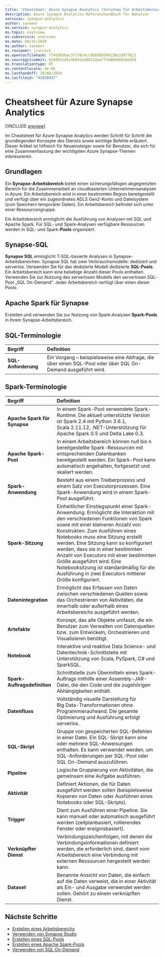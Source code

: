 ```yaml
---
title: 'Cheatsheet: Azure Synapse Analytics (Vorschau für Arbeitsbereiche)'
description: Azure Synapse Analytics-Referenzhandbuch für Benutzer
services: synapse-analytics
author: saveenr
ms.service: synapse-analytics
ms.topic: overview
ms.subservice: overview
ms.date: 04/15/2020
ms.author: saveenr
ms.reviewer: jrasnick
ms.openlocfilehash: 774e503bec3f1f8c4cc5b85bb599230a3397f811
ms.sourcegitcommit: 829d951d5c90442a38012daaf77e86046018e5b9
ms.translationtype: HT
ms.contentlocale: de-DE
ms.lasthandoff: 10/08/2020
ms.locfileid: "91858437"
---
```

# <a name="azure-synapse-analytics-cheat-sheet"></a>Cheatsheet für Azure Synapse Analytics

[!INCLUDE [preview](includes/note-preview.md)]

Im Cheatsheet für Azure Synapse Analytics werden Schritt für Schritt die grundlegenden Konzepte des Diensts sowie wichtige Befehle erläutert. Dieser Artikel ist hilfreich für Neueinsteiger sowie für Benutzer, die sich für eine Zusammenfassung der wichtigsten Azure Synapse-Themen interessieren.

## <a name="basics"></a>Grundlagen

Ein **Synapse-Arbeitsbereich** bietet einen sicherungsfähigen abgegrenzten Bereich für die Zusammenarbeit an cloudbasierten Unternehmensanalysen in Azure. Ein Arbeitsbereich wird in einer bestimmten Region bereitgestellt und verfügt über ein zugeordnetes ADLS Gen2-Konto und Dateisystem (zum Speichern temporärer Daten). Ein Arbeitsbereich befindet sich unter einer Ressourcengruppe.

Ein Arbeitsbereich ermöglicht die Ausführung von Analysen mit SQL und Apache Spark. Für SQL- und Spark-Analysen verfügbare Ressourcen werden in SQL- und Spark-**Pools** organisiert. 

## <a name="synapse-sql"></a>Synapse-SQL
**Synapse SQL** ermöglicht T-SQL-basierte Analysen in Synapse-Arbeitsbereichen. Synapse SQL hat zwei Verbrauchsmodelle: dediziert und serverlos.  Verwenden Sie für das dedizierte Modell dedizierte **SQL-Pools**. Ein Arbeitsbereich kann eine beliebige Anzahl dieser Pools enthalten. Verwenden Sie zur Nutzung des serverlosen Modells den serverlosen SQL-Pool „SQL On-Demand“. Jeder Arbeitsbereich verfügt über einen dieser Pools.

## <a name="apache-spark-for-synapse"></a>Apache Spark für Synapse
Erstellen und verwenden Sie zur Nutzung von Spark-Analysen **Spark-Pools** in Ihrem Synapse-Arbeitsbereich.

## <a name="sql-terminology"></a>SQL-Terminologie
| Begriff                         | Definition      |
|:---                                 |:---                 |
| **SQL-Anforderung**  |   Ein Vorgang – beispielsweise eine Abfrage, die über einen SQL-Pool oder über SQL On-Demand ausgeführt wird. |

## <a name="spark-terminology"></a>Spark-Terminologie
| Begriff                         | Definition      |
|:---                                 |:---                 |
|**Apache Spark für Synapse** | In einem Spark-Pool verwendete Spark-Runtime. Die aktuell unterstützte Version ist Spark 2.4 mit Python 3.6.1, Scala 2.11.12, .NET-Unterstützung für Apache Spark 0.5 und Delta Lake 0.3.  | 
| **Apache Spark-Pool**  | In einem Arbeitsbereich können null bis n bereitgestellte Spark-Ressourcen mit entsprechenden Datenbanken bereitgestellt werden. Ein Spark-Pool kann automatisch angehalten, fortgesetzt und skaliert werden.  |
| **Spark-Anwendung**  |   Besteht aus einem Treiberprozess und einem Satz von Executorprozessen. Eine Spark-Anwendung wird in einem Spark-Pool ausgeführt.            |
| **Spark-Sitzung**  |   Einheitlicher Einstiegspunkt einer Spark-Anwendung. Ermöglicht die Interaktion mit den verschiedenen Funktionen von Spark sowie mit einer kleineren Anzahl von Konstrukten. Zum Ausführen eines Notebooks muss eine Sitzung erstellt werden. Eine Sitzung kann so konfiguriert werden, dass sie in einer bestimmten Anzahl von Executors mit einer bestimmten Größe ausgeführt wird. Eine Notebooksitzung ist standardmäßig für die Ausführung in zwei Executors mittlerer Größe konfiguriert. |
|**Datenintegration**| Ermöglicht das Erfassen von Daten zwischen verschiedenen Quellen sowie das Orchestrieren von Aktivitäten, die innerhalb oder außerhalb eines Arbeitsbereichs ausgeführt werden.| 
|**Artefakte**| Konzept, das alle Objekte umfasst, die ein Benutzer zum Verwalten von Datenquellen bzw. zum Entwickeln, Orchestrieren und Visualisieren benötigt.|
|**Notebook**| Interaktive und reaktive Data Science- und Datentechnik-Schnittstelle mit Unterstützung von Scala, PySpark, C# und SparkSQL. |
|**Spark-Auftragsdefinition**|Schnittstelle zum Übermitteln eines Spark-Auftrags mithilfe einer Assembly-JAR-Datei, die den Code und die zugehörigen Abhängigkeiten enthält.|
|**Datenfluss**|  Vollständig visuelle Darstellung für Big Data-Transformationen ohne Programmieraufwand. Die gesamte Optimierung und Ausführung erfolgt serverlos. |
|**SQL-Skript**| Gruppe von gespeicherten SQL-Befehlen in einer Datei. Ein SQL-Skript kann eine oder mehrere SQL-Anweisungen enthalten. Es kann verwendet werden, um SQL-Anforderungen per SQL-Pool oder SQL On-Demand auszuführen.|
|**Pipeline**| Logische Gruppierung von Aktivitäten, die gemeinsam eine Aufgabe ausführen.|
|**Aktivität**| Definiert Aktionen, die für Daten ausgeführt werden sollen (beispielsweise Kopieren von Daten oder Ausführen eines Notebooks oder SQL-Skripts).|
|**Trigger**| Dient zum Ausführen einer Pipeline. Sie kann manuell oder automatisch ausgeführt werden (zeitplanbasiert, rollierendes Fenster oder ereignisbasiert).|
|**Verknüpfter Dienst**| Verbindungszeichenfolgen, mit denen die Verbindungsinformationen definiert werden, die erforderlich sind, damit vom Arbeitsbereich eine Verbindung mit externen Ressourcen hergestellt werden kann.|
|**Dataset**|  Benannte Ansicht von Daten, die einfach auf die Daten verweist, die in einer Aktivität als Ein- und Ausgabe verwendet werden sollen. Gehört zu einem verknüpften Dienst.|

## <a name="next-steps"></a>Nächste Schritte

- [Erstellen eines Arbeitsbereichs](quickstart-create-workspace.md)
- [Verwenden von Synapse Studio](quickstart-synapse-studio.md)
- [Erstellen eines SQL-Pools](quickstart-create-sql-pool-portal.md)
- [Erstellen eines Apache Spark-Pools](quickstart-create-apache-spark-pool-portal.md)
- [Verwenden von SQL On-Demand](quickstart-sql-on-demand.md)

